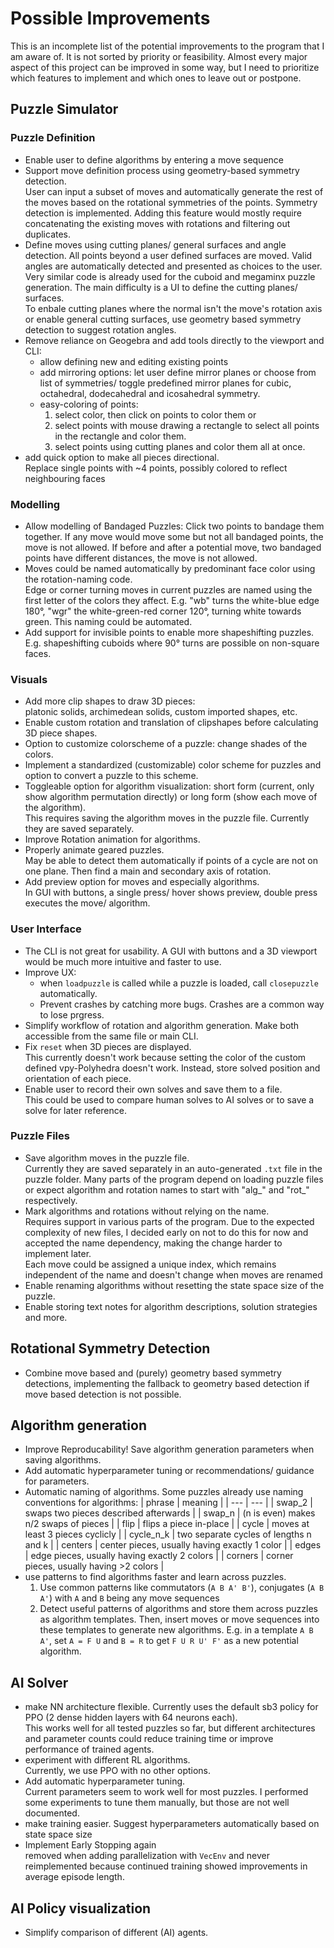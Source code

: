 # Possible Improvements
This is an incomplete list of the potential improvements to the program that I am aware of. It is not sorted by priority or feasibility. Almost every major aspect of this project can be improved in some way, but I need to prioritize which features to implement and which ones to leave out or postpone.

## Puzzle Simulator
### Puzzle Definition
- Enable user to define algorithms by entering a move sequence
- Support move definition process using geometry-based symmetry detection.  
  User can input a subset of moves and automatically generate the rest of the moves based on the rotational symmetries of the points. Symmetry detection is implemented. Adding this feature would mostly require concatenating the existing moves with rotations and filtering out duplicates.
- Define moves using cutting planes/ general surfaces and angle detection. All points beyond a user defined surfaces are moved. Valid angles are automatically detected and presented as choices to the user.  
  Very similar code is already used for the cuboid and megaminx puzzle generation. The main difficulty is a UI to define the cutting planes/ surfaces.  
  To enbale cutting planes where the normal isn't the move's rotation axis or enable general cutting surfaces, use geometry based symmetry detection to suggest rotation angles.
- Remove reliance on Geogebra and add tools directly to the viewport and CLI:
  - allow defining new and editing existing points
  - add mirroring options: let user define mirror planes or choose from list of symmetries/ toggle predefined mirror planes for cubic, octahedral, dodecahedral and icosahedral symmetry.
  - easy-coloring of points:
    1. select color, then click on points to color them or
    2. select points with mouse drawing a rectangle to select all points in the rectangle and color them.
    3. select points using cutting planes and color them all at once.
- add quick option to make all pieces directional.  
  Replace single points with ~4 points, possibly colored to reflect neighbouring faces

### Modelling
- Allow modelling of Bandaged Puzzles: Click two points to bandage them together. If any move would move some but not all bandaged points, the move is not allowed. If before and after a potential move, two bandaged points have different distances, the move is not allowed.
- Moves could be named automatically by predominant face color using the rotation-naming code.  
  Edge or corner turning moves in current puzzles are named using the first letter of the colors they affect. E.g. "wb" turns the white-blue edge 180°, "wgr" the white-green-red corner 120°, turning white towards green. This naming could be automated.
- Add support for invisible points to enable more shapeshifting puzzles.  
  E.g. shapeshifting cuboids where 90° turns are possible on non-square faces.

### Visuals
- Add more clip shapes to draw 3D pieces:  
  platonic solids, archimedean solids, custom imported shapes, etc.
- Enable custom rotation and translation of clipshapes before calculating 3D piece shapes.
- Option to customize colorscheme of a puzzle: change shades of the colors.
- Implement a standardized (customizable) color scheme for puzzles and option to convert a puzzle to this scheme.
- Toggleable option for algorithm visualization: short form (current, only show algorithm permutation directly) or long form (show each move of the algorithm).  
  This requires saving the algorithm moves in the puzzle file. Currently they are saved separately.
- Improve Rotation animation for algorithms.
- Properly animate geared puzzles.  
  May be able to detect them automatically if points of a cycle are not on one plane. Then find a main and secondary axis of rotation.
- Add preview option for moves and especially algorithms.  
  In GUI with buttons, a single press/ hover shows preview, double press executes the move/ algorithm.

### User Interface
- The CLI is not great for usability. A GUI with buttons and a 3D viewport would be much more intuitive and faster to use.
- Improve UX:
  - when `loadpuzzle` is called while a puzzle is loaded, call `closepuzzle` automatically.
  - Prevent crashes by catching more bugs. Crashes are a common way to lose prgress.
- Simplify workflow of rotation and algorithm generation. Make both accessible from the same file or main CLI.
- Fix `reset` when 3D pieces are displayed.  
  This currently doesn't work because setting the color of the custom defined vpy-Polyhedra doesn't work. Instead, store solved position and orientation of each piece.
- Enable user to record their own solves and save them to a file.  
  This could be used to compare human solves to AI solves or to save a solve for later reference.

### Puzzle Files
- Save algorithm moves in the puzzle file.  
  Currently they are saved separately in an auto-generated `.txt` file in the puzzle folder. Many parts of the program depend on loading puzzle files or expect algorithm and rotation names to start with "alg_" and "rot_" respectively.
- Mark algorithms and rotations without relying on the name.  
  Requires support in various parts of the program. Due to the expected complexity of new files, I decided early on not to do this for now and accepted the name dependency, making the change harder to implement later.  
  Each move could be assigned a unique index, which remains independent of the name and doesn't change when moves are renamed
- Enable renaming algorithms without resetting the state space size of the puzzle.
- Enable storing text notes for algorithm descriptions, solution strategies and more.

## Rotational Symmetry Detection
- Combine move based and (purely) geometry based symmetry detections, implementing the fallback to geometry based detection if move based detection is not possible.

## Algorithm generation
- Improve Reproducability! Save algorithm generation parameters when saving algorithms.
- Add automatic hyperparameter tuning or recommendations/ guidance for parameters.
- Automatic naming of algorithms. Some puzzles already use naming conventions for algorithms:
   | phrase | meaning |
   | --- | --- |
   | swap_2 | swaps two pieces described afterwards |
   | swap_n | (n is even) makes n/2 swaps of pieces |
   | flip | flips a piece in-place |
   | cycle | moves at least 3 pieces cyclicly |
   | cycle_n_k | two separate cycles of lengths n and k |
   | centers | center pieces, usually having exactly 1 color |
   | edges | edge pieces, usually having exactly 2 colors |
   | corners | corner pieces, usually having >2 colors |
- use patterns to find algorithms faster and learn across puzzles.  
  1. Use common patterns like commutators (`A B A' B'`), conjugates (`A B A'`) with `A` and `B` being any move sequences
  2. Detect useful patterns of algorithms and store them across puzzles as algorithm templates. Then, insert moves or move sequences into these templates to generate new algorithms. E.g. in a template `A B A'`, set `A = F U` and `B = R` to get `F U R U' F'` as a new potential algorithm.

## AI Solver
- make NN architecture flexible. Currently uses the default sb3 policy for PPO (2 dense hidden layers with 64 neurons each).  
  This works well for all tested puzzles so far, but different architectures and parameter counts could reduce training time or improve performance of trained agents.
- experiment with different RL algorithms.  
  Currently, we use PPO with no other options.
- Add automatic hyperparameter tuning.  
  Current parameters seem to work well for most puzzles. I performed some experiments to tune them manually, but those are not well documented.
- make training easier. Suggest hyperparameters automatically based on state space size
- Implement Early Stopping again  
  removed when adding parallelization with `VecEnv` and never reimplemented because continued training showed improvements in average episode length.

## AI Policy visualization
- Simplify comparison of different (AI) agents.
